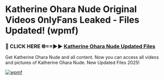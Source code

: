 # Katherine Ohara Nude Original Videos 0nlyFans Leaked - Files Updated! (wpmf)

<h3>🔴 CLICK HERE 🌐==►► <a href="https://tinyurl.com/5h6xmrr3" rel="nofollow">Katherine Ohara Nude Updated Files</a></h3>

Get Katherine Ohara Nude and all content. Now you can access all videos and pictures of Katherine Ohara Nude. New Updated Files 2025!

[![wpmf](https://i.imgur.com/KVD873Z.gif)](https://tinyurl.com/5h6xmrr3)
